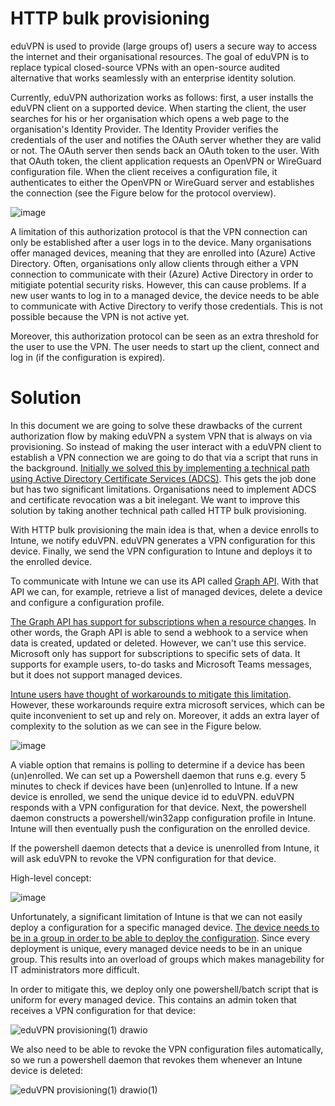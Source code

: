 # HTTP bulk provisioning
eduVPN is used to provide (large groups of) users a secure way to access the internet and their organisational resources. The goal of eduVPN is to replace typical closed-source VPNs with an open-source audited alternative that works seamlessly with an enterprise identity solution.

Currently, eduVPN authorization works as follows: first, a user installs the eduVPN client on a supported device. When starting the client, the user searches for his or her organisation which opens a web page to the organisation's Identity Provider. The Identity Provider verifies the credentials of the user and notifies the OAuth server whether they are valid or not. The OAuth server then sends back an OAuth token to the user. With that OAuth token, the client application requests an OpenVPN or WireGuard configuration file. When the client receives a configuration file, it authenticates to either the OpenVPN or WireGuard server and establishes the connection (see the Figure below for the protocol overview).

![image](https://user-images.githubusercontent.com/47246332/173606649-0ced87bb-f3a0-46b5-93f4-107ccd404e68.png)

A limitation of this authorization protocol is that the VPN connection can only be established after a user logs in to the device. Many organisations offer managed devices, meaning that they are enrolled into (Azure) Active Directory. Often, organisations only allow clients through either a VPN connection to communicate with their (Azure) Active Directory in order to mitigiate potential security risks. However, this can cause problems. If a new user wants to log in to a managed device, the device needs to be able to communicate with Active Directory to verify those credentials. This is not possible because the VPN is not active yet.

Moreover, this authorization protocol can be seen as an extra threshold for the user to use the VPN. The user needs to start up the client, connect and log in (if the configuration is expired).

# Solution
In this document we are going to solve these drawbacks of the current authorization flow by making eduVPN a system VPN that is always on via provisioning. So instead of making the user interact with a eduVPN client to establish a VPN connection we are going to do that via a script that runs in the background. [Initially we solved this by implementing a technical path using Active Directory Certificate Services (ADCS)](https://github.com/FlorisHendriks98/eduVPN-provisioning). This gets the job done but has two significant limitations. Organisations need to implement ADCS and certificate revocation was a bit inelegant. We want to improve this solution by taking another technical path called HTTP bulk provisioning.

With HTTP bulk provisioning the main idea is that, when a device enrolls to Intune, we notify eduVPN. eduVPN generates a VPN configuration for this device. Finally, we send the VPN configuration to Intune and deploys it to the enrolled device. 

To communicate with Intune we can use its API called [Graph API](https://docs.microsoft.com/en-us/graph/use-the-api). With that API we can, for example, retrieve a list of managed devices, delete a device and configure a configuration profile.

[The Graph API has support for subscriptions when a resource changes](https://docs.microsoft.com/en-us/graph/api/resources/webhooks?context=graph%2Fapi%2F1.0&view=graph-rest-1.0). In other words, the Graph API is able to send a webhook to a service when data is created, updated or deleted. However, we can't use this service. Microsoft only has support for subscriptions to specific sets of data. It supports for example users, to-do tasks and Microsoft Teams messages, but it does not support managed devices.

[Intune users have thought of workarounds to mitigate this limitation](https://gregramsey.net/2020/03/18/scenario-perform-automation-based-on-device-enrollment-in-microsoft-intune/). However, these workarounds require extra microsoft services, which can be quite inconvenient to set up and rely on. Moreover, it adds an extra layer of complexity to the solution as we can see in the Figure below.

![image](https://user-images.githubusercontent.com/47246332/173830140-9f30333d-bc4f-4913-8ede-7f53482aa925.png)

A viable option that remains is polling to determine if a device has been (un)enrolled. We can set up a Powershell daemon that runs e.g. every 5 minutes to check if devices have been (un)enrolled to Intune. If a new device is enrolled, we send the unique device id to eduVPN. eduVPN responds with a VPN configuration for that device. Next, the powershell daemon constructs a powershell/win32app configuration profile in Intune. Intune will then eventually push the configuration on the enrolled device.

If the powershell daemon detects that a device is unenrolled from Intune, it will ask eduVPN to revoke the VPN configuration for that device.

High-level concept:

![image](https://user-images.githubusercontent.com/47246332/173604610-466940e6-5fa9-45c7-b9af-ea31bc86da8a.png)

Unfortunately, a significant limitation of Intune is that we can not easily deploy a configuration for a specific managed device. [The device needs to be in a group in order to be able to deploy the configuration](https://docs.microsoft.com/en-us/graph/api/intune-shared-devicemanagementscript-assign?view=graph-rest-beta). Since every deployment is unique, every managed device needs to be in an unique group. This results into an overload of groups which makes managebility for IT administrators more difficult.

In order to mitigate this, we deploy only one powershell/batch script that is uniform for every managed device. This contains an admin token that receives a VPN configuration for that device:

![eduVPN provisioning(1) drawio](https://user-images.githubusercontent.com/47246332/175930131-8fdd0b31-9521-474f-a357-433337fcecf5.png)

We also need to be able to revoke the VPN configuration files automatically, so we run a powershell daemon that revokes them whenever an Intune device is deleted:

![eduVPN provisioning(1) drawio(1)](https://user-images.githubusercontent.com/47246332/175930657-1c1e9cff-9344-4feb-9e9f-9fe896813e20.png)






